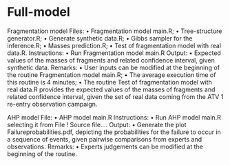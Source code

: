 # Full-model
Fragmentation model
Files:
• Fragmentation model main.R;
• Tree-structure generator.R;
• Generate synthetic data.R;
• Gibbs sampler for the inference.R;
• Masses prediction.R;
• Test of fragmentation model with real data.R.
Instructions:
• Run Fragmentation model main.R 
Output:
• Expected values of the masses of fragments and related confidence interval, given
synthetic data.
Remarks:
• User inputs can be modified at the beginning of the routine Fragmentation model
main.R;
• The average execution time of this routine is 4 minutes;
• The routine Test of fragmentation model with real data.R provides the expected
values of the masses of fragments and related confidence interval, given the set
of real data coming from the ATV 1 re-entry observation campaign.

AHP model
File:
• AHP model main.R
Instructions:
• Run AHP model main.R selecting it from File ! Source file....
Output:
• Generate the plot Failureprobabilities.pdf, depicting the probabilities for the failure
to occur in a sequence of events, given pairwise comparisons from experts
and observations.
Remarks:
• Experts judgements can be modified at the beginning of the routine.
